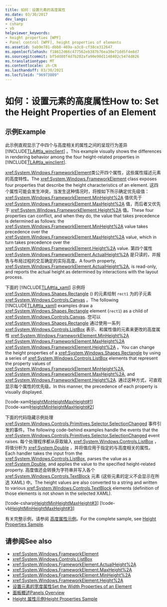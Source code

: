 ```yaml
---
title: 如何：设置元素的高度属性
ms.date: 03/30/2017
dev_langs:
- csharp
- vb
helpviewer_keywords:
- height properties [WPF]
- Panel control [WPF], height properties of elements
ms.assetid: 5ab9e781-dbb8-469a-a3c8-cf38ce312647
ms.openlocfilehash: f18612d66c477562eb387b76ea30e71dd5f4e8d7
ms.sourcegitcommit: bf5dd80f4d7b202afa90e90d1148402c5474d826
ms.translationtype: MT
ms.contentlocale: zh-CN
ms.lasthandoff: 03/30/2021
ms.locfileid: "96973809"
---
```

# <a name="how-to-set-the-height-properties-of-an-element"></a><span data-ttu-id="bbbfb-102">如何：设置元素的高度属性</span><span class="sxs-lookup"><span data-stu-id="bbbfb-102">How to: Set the Height Properties of an Element</span></span>
## <a name="example"></a><span data-ttu-id="bbbfb-103">示例</span><span class="sxs-lookup"><span data-stu-id="bbbfb-103">Example</span></span>  
 <span data-ttu-id="bbbfb-104">此示例直观显示了中四个与高度相关的属性之间的呈现行为差异 [!INCLUDE[TLA#tla_winclient](../../../includes/tlasharptla-winclient-md.md)] 。</span><span class="sxs-lookup"><span data-stu-id="bbbfb-104">This example visually shows the differences in rendering behavior among the four height-related properties in [!INCLUDE[TLA#tla_winclient](../../../includes/tlasharptla-winclient-md.md)].</span></span>  
  
 <span data-ttu-id="bbbfb-105"><xref:System.Windows.FrameworkElement>类公开四个属性，这些属性描述元素的高度特性。</span><span class="sxs-lookup"><span data-stu-id="bbbfb-105">The <xref:System.Windows.FrameworkElement> class exposes four properties that describe the height characteristics of an element.</span></span> <span data-ttu-id="bbbfb-106">这四个属性可能会发生冲突，当发生这种情况时，将按如下所示确定优先级值： <xref:System.Windows.FrameworkElement.MinHeight%2A> 值优先于 <xref:System.Windows.FrameworkElement.MaxHeight%2A> 值，而后者又优先于 <xref:System.Windows.FrameworkElement.Height%2A> 值。</span><span class="sxs-lookup"><span data-stu-id="bbbfb-106">These four properties can conflict, and when they do, the value that takes precedence is determined as follows: the <xref:System.Windows.FrameworkElement.MinHeight%2A> value takes precedence over the <xref:System.Windows.FrameworkElement.MaxHeight%2A> value, which in turn takes precedence over the <xref:System.Windows.FrameworkElement.Height%2A> value.</span></span> <span data-ttu-id="bbbfb-107">第四个属性 <xref:System.Windows.FrameworkElement.ActualHeight%2A> 是只读的，并报告与布局过程的交互确定的实际高度。</span><span class="sxs-lookup"><span data-stu-id="bbbfb-107">A fourth property, <xref:System.Windows.FrameworkElement.ActualHeight%2A>, is read-only, and reports the actual height as determined by interactions with the layout process.</span></span>  
  
 <span data-ttu-id="bbbfb-108">下面的 [!INCLUDE[TLA#tla_xaml](../../../includes/tlasharptla-xaml-md.md)] 示例将 <xref:System.Windows.Shapes.Rectangle> () 的元素绘制 `rect1` 为的子元素 <xref:System.Windows.Controls.Canvas> 。</span><span class="sxs-lookup"><span data-stu-id="bbbfb-108">The following [!INCLUDE[TLA#tla_xaml](../../../includes/tlasharptla-xaml-md.md)] examples draw a <xref:System.Windows.Shapes.Rectangle> element (`rect1`) as a child of <xref:System.Windows.Controls.Canvas>.</span></span> <span data-ttu-id="bbbfb-109">您可以 <xref:System.Windows.Shapes.Rectangle> 通过使用一系列 <xref:System.Windows.Controls.ListBox> 表示、和属性值的元素来更改的高度属性 <xref:System.Windows.FrameworkElement.MinHeight%2A> <xref:System.Windows.FrameworkElement.MaxHeight%2A> <xref:System.Windows.FrameworkElement.Height%2A> 。</span><span class="sxs-lookup"><span data-stu-id="bbbfb-109">You can change the height properties of a <xref:System.Windows.Shapes.Rectangle> by using a series of <xref:System.Windows.Controls.ListBox> elements that represent the property values of <xref:System.Windows.FrameworkElement.MinHeight%2A>, <xref:System.Windows.FrameworkElement.MaxHeight%2A>, and <xref:System.Windows.FrameworkElement.Height%2A>.</span></span> <span data-ttu-id="bbbfb-110">通过这种方式，可直观显示每个属性的优先级。</span><span class="sxs-lookup"><span data-stu-id="bbbfb-110">In this manner, the precedence of each property is visually displayed.</span></span>  
  
 [!code-xaml[HeightMinHeightMaxHeight#1](~/samples/snippets/csharp/VS_Snippets_Wpf/HeightMinHeightMaxHeight/CSharp/Window1.xaml#1)]  
[!code-xaml[HeightMinHeightMaxHeight#2](~/samples/snippets/csharp/VS_Snippets_Wpf/HeightMinHeightMaxHeight/CSharp/Window1.xaml#2)]  
  
 <span data-ttu-id="bbbfb-111">下面的代码隐藏示例处理 <xref:System.Windows.Controls.Primitives.Selector.SelectionChanged> 事件引发的事件。</span><span class="sxs-lookup"><span data-stu-id="bbbfb-111">The following code-behind examples handle the events that the <xref:System.Windows.Controls.Primitives.Selector.SelectionChanged> event raises.</span></span> <span data-ttu-id="bbbfb-112">每个处理程序都从获取输入 <xref:System.Windows.Controls.ListBox> ，将值分析为 <xref:System.Double> ，并将值应用于指定的与高度相关的属性。</span><span class="sxs-lookup"><span data-stu-id="bbbfb-112">Each handler takes the input from the <xref:System.Windows.Controls.ListBox>, parses the value as a <xref:System.Double>, and applies the value to the specified height-related property.</span></span> <span data-ttu-id="bbbfb-113">高度值还会转换为字符串并写入各个 <xref:System.Windows.Controls.TextBlock> 元素 (这些元素的定义不会显示在所选 XAML) 中。</span><span class="sxs-lookup"><span data-stu-id="bbbfb-113">The height values are also converted to a string and written to various <xref:System.Windows.Controls.TextBlock> elements (definition of those elements is not shown in the selected XAML).</span></span>  
  
 [!code-csharp[HeightMinHeightMaxHeight#3](~/samples/snippets/csharp/VS_Snippets_Wpf/HeightMinHeightMaxHeight/CSharp/Window1.xaml.cs#3)]
 [!code-vb[HeightMinHeightMaxHeight#3](~/samples/snippets/visualbasic/VS_Snippets_Wpf/HeightMinHeightMaxHeight/VisualBasic/Window1.xaml.vb#3)]  
  
 <span data-ttu-id="bbbfb-114">有关完整示例，请参阅 [高度属性示例](https://github.com/microsoft/WPF-Samples/tree/master/Elements/HeightProperties)。</span><span class="sxs-lookup"><span data-stu-id="bbbfb-114">For the complete sample, see [Height Properties Sample](https://github.com/microsoft/WPF-Samples/tree/master/Elements/HeightProperties).</span></span>  
  
## <a name="see-also"></a><span data-ttu-id="bbbfb-115">请参阅</span><span class="sxs-lookup"><span data-stu-id="bbbfb-115">See also</span></span>

- <xref:System.Windows.FrameworkElement>
- <xref:System.Windows.Controls.ListBox>
- <xref:System.Windows.FrameworkElement.ActualHeight%2A>
- <xref:System.Windows.FrameworkElement.MaxHeight%2A>
- <xref:System.Windows.FrameworkElement.MinHeight%2A>
- <xref:System.Windows.FrameworkElement.Height%2A>
- [<span data-ttu-id="bbbfb-116">设置元素的宽度属性</span><span class="sxs-lookup"><span data-stu-id="bbbfb-116">Set the Width Properties of an Element</span></span>](how-to-set-the-width-properties-of-an-element.md)
- [<span data-ttu-id="bbbfb-117">面板概述</span><span class="sxs-lookup"><span data-stu-id="bbbfb-117">Panels Overview</span></span>](panels-overview.md)
- [<span data-ttu-id="bbbfb-118">Height 属性示例</span><span class="sxs-lookup"><span data-stu-id="bbbfb-118">Height Properties Sample</span></span>](https://github.com/microsoft/WPF-Samples/tree/master/Elements/HeightProperties)
